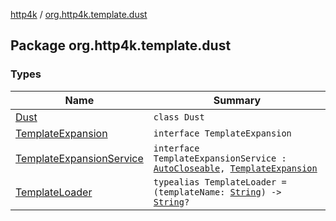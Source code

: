 [http4k](../index.md) / [org.http4k.template.dust](./index.md)

## Package org.http4k.template.dust

### Types

| Name | Summary |
|---|---|
| [Dust](-dust/index.md) | `class Dust` |
| [TemplateExpansion](-template-expansion/index.md) | `interface TemplateExpansion` |
| [TemplateExpansionService](-template-expansion-service.md) | `interface TemplateExpansionService : `[`AutoCloseable`](https://docs.oracle.com/javase/9/docs/api/java/lang/AutoCloseable.html)`, `[`TemplateExpansion`](-template-expansion/index.md) |
| [TemplateLoader](-template-loader.md) | `typealias TemplateLoader = (templateName: `[`String`](https://kotlinlang.org/api/latest/jvm/stdlib/kotlin/-string/index.html)`) -> `[`String`](https://kotlinlang.org/api/latest/jvm/stdlib/kotlin/-string/index.html)`?` |
